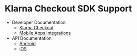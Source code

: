 # Klarna Checkout SDK Support
* Developer Documentation
	* [Klarna Checkout](https://developers.klarna.com/documentation/klarna-checkout/)
	* [Mobile Apps Integrations](https://developers.klarna.com/documentation/klarna-checkout/mobile-apps/)
* API Documentation
	*  [Android](https://rawgit.com/klarna/kco-mobile-sdk/master/android/docs/index.html)
	*  [iOS](https://cocoadocs.org/docsets/KlarnaCheckoutSDK/)